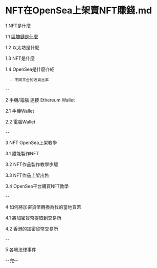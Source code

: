 

# NFT在OpenSea上架賣NFT賺錢.md


1 NFT是什麼
  
  1.1 [區塊鏈是什麼](https://youtu.be/u0paxAJVrNc)
  
  1.2 以太坊是什麼
  
  1.3 NFT是什麼
  
  1.4 OpenSea是什麼介紹
  
      - 不同平台的收貴比率

--

2 手機/電腦 連接 Ethereum Wallet

  2.1 手機Wallet
  
  2.2 電腦Wallet

--

3 NFT OpenSea上架教學

  3.1 誰能製作NFT

  3.2 NFT作品製作教學步驟
  
  3.3 NFT作品上架出售
  
  3.4 OpenSea平台購買NFT教學

--

4 如何將加密貨幣轉換為我的當地貨幣
  
  4.1 將加密貨幣提取到交易所
  
  4.2 香港的加密貨幣交易所

--

5 各地法律事件


--完--
